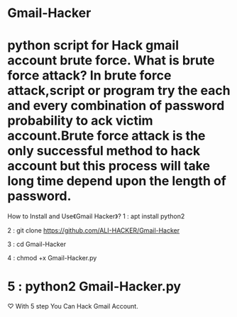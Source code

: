 Gmail-Hacker
========================================
python script for Hack gmail account brute force.
What is brute force attack?
In brute force attack,script or program try the each and every combination of password probability 
to ack victim account.Brute force attack is the only successful method to hack account
but this process will take long time depend upon the length of password.
========================================
How to Install and Use《Gmail Hacker》?
1 : apt install python2

2 : git clone https://github.com/ALI-HACKER/Gmail-Hacker
    
3 : cd Gmail-Hacker

4 : chmod +x Gmail-Hacker.py

5 : python2 Gmail-Hacker.py
========================================
 ♡ With 5 step You Can Hack Gmail Account.
